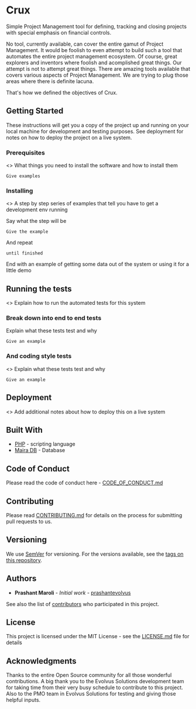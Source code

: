 # Crux

Simple Project Management tool for defining, tracking and closing projects with special emphasis on financial controls.

No tool, currently available, can cover the entire gamut of Project Management. It would be foolish to even attempt to build such a tool that automates the entire project management ecosystem. Of course, great explorers and inventors where foolish and acomplished great things. Our attempt is not to attempt great things.
There are amazing tools available that covers various aspects of Project Management. We are trying to plug those areas where there is definite lacuna.

That's how we defined the objectives of Crux.

## Getting Started

These instructions will get you a copy of the project up and running on your local machine for development and testing purposes. See deployment for notes on how to deploy the project on a live system.

### Prerequisites
<<TBD>>
What things you need to install the software and how to install them

```
Give examples
```

### Installing
<<TBD>>
A step by step series of examples that tell you have to get a development env running

Say what the step will be

```
Give the example
```

And repeat

```
until finished
```

End with an example of getting some data out of the system or using it for a little demo

## Running the tests
<<TBD>>
Explain how to run the automated tests for this system

### Break down into end to end tests

Explain what these tests test and why

```
Give an example
```

### And coding style tests
<<TBD>>
Explain what these tests test and why

```
Give an example
```

## Deployment

<<TBD>> Add additional notes about how to deploy this on a live system

## Built With

* [PHP](http://php.net) - scripting language
* [Maira DB](https://mariadb.org) - Database

## Code of Conduct
Please read the code of conduct here - [CODE_OF_CONDUCT.md](CODE_OF_CONDUCT.md)

## Contributing

Please read [CONTRIBUTING.md](CONTRIBUTING.md) for details on the process for submitting pull requests to us.

## Versioning

We use [SemVer](http://semver.org/) for versioning. For the versions available, see the [tags on this repository](https://github.com/prashantevolvus/crux/tags).

## Authors

* **Prashant Maroli** - *Initial work* - [prashantevolvus](https://github.com/prashantevolvus)

See also the list of [contributors](https://github.com/prashantevolvus/crux/contributors) who participated in this project.

## License

This project is licensed under the MIT License - see the [LICENSE.md](LICENSE.md) file for details

## Acknowledgments

Thanks to the entire Open Source community for all those wonderful contributions. A big thank you to the Evolvus Solutions development team for taking time from their very busy schedule to contribute to this project. Also to the PMO team in Evolvus Solutions for testing and giving those helpful inputs.
